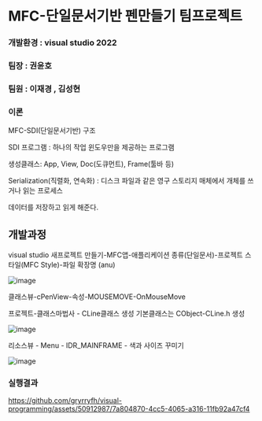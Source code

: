 # MFC-단일문서기반 펜만들기 팀프로젝트
### 개발환경 : visual studio 2022
### 팀장 : 권윤호
### 팀원 : 이재경 , 김성현
### 이론
MFC-SDI(단일문서기반) 구조 
 
SDI 프로그램 :   하나의 작업 윈도우만을 제공하는 프로그램 
 
생성클래스:  App, View, Doc(도큐먼트), Frame(툴바 등) 
 
Serialization(직렬화, 연속화) : 디스크 파일과 같은 영구 스토리지 매체에서 개체를 쓰거나 읽는 프로세스 
 
데이터를 저장하고 읽게 해준다.

## 개발과정
 
visual studio 새프로젝트 만들기-MFC앱-애플리케이션 종류(단일문서)-프로젝트 스타일(MFC Style)-파일 확장명 (anu) 
 
![image](https://github.com/gryrryfh/visual-programming/assets/50912987/f7d019b9-cb77-42a3-a753-10a1f18b222a)

클래스뷰-cPenView-속성-MOUSEMOVE-OnMouseMove 
 
프로젝트-클래스마법사 - CLine클래스 생성 기본클래스는 CObject-CLine.h 생성

![image](https://github.com/gryrryfh/visual-programming/assets/50912987/70feb15d-112f-445a-bad4-cf11304870a9)

리소스뷰 - Menu - IDR_MAINFRAME - 색과 사이즈 꾸미기 
 
![image](https://github.com/gryrryfh/visual-programming/assets/50912987/19a5ab54-eac9-4db4-82a6-576be983c5e6)

### 실행결과
 
https://github.com/gryrryfh/visual-programming/assets/50912987/7a804870-4cc5-4065-a316-11fb92a47cf4

